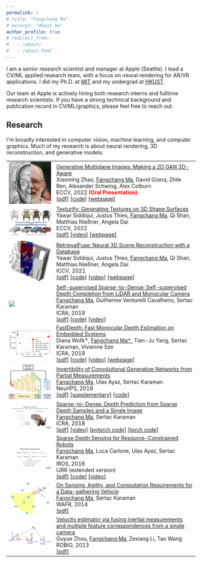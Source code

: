 ```yaml
---
permalink: /
# title: "Fangchang Ma"
# excerpt: "About me"
author_profile: true
# redirect_from: 
#   - /about/
#   - /about.html
---
```




<!-- <h3>About Me</h3> -->
I am a senior research scientist and manager at Apple (Seattle). I lead a CV/ML applied research team, with a focus on neural rendering for AR/VR applications. I did my Ph.D. at <a href="https://www.mit.edu">MIT</a> and my undergrad at <a href="https://hkust.edu.hk/">HKUST</a>.

Our team at Apple is actively hiring both research interns and fulltime research scientists. If you have a strong technical background and publication record in CV/ML/graphics, please feel free to reach out. 

<h2>Research</h2>
I'm broadly interested in computer vision, machine learning, and computer graphics. Much of my research is about neural rendering, 3D reconstruction, and generative models.

<table style="border-collapse: collapse; border: none;">
  <tr style="border: none;">
    <td style="align-items:center; width: 25%; border: none;">
      <img src="images/2022-eccv-gmpi.png" style=" vertical-align:middle"/>
    </td>
    <td style="align-items:center; border: none;">
      <a href="https://xiaoming-zhao.github.io/projects/gmpi/">Generative Multiplane Images: Making a 2D GAN 3D-Aware</a>
      <br>Xiaoming Zhao, ‪<u>Fangchang Ma</u>, David Güera, Zhile Ren, Alexander Schwing, Alex Colburn
      <br> ECCV, 2022 <font color="red"><strong>(Oral Presentation)</strong></font>
      <br> 
      <a href="https://arxiv.org/abs/2207.10642">[pdf]</a>
      <a href="https://github.com/apple/ml-gmpi">[code]</a>
      <!-- <a href="https://youtu.be/M5OU_fiD3Jk">[video]</a> -->
      <a href="https://xiaoming-zhao.github.io/projects/gmpi/">[webpage]</a>
    </td>
  </tr>

  <tr style="border: none;">
    <td style="align-items:center; width: 25%; border: none;">
      <img src="images/2022-eccv-texturify.png" style=" vertical-align:middle"/>
    </td>
    <td style="align-items:center; border: none;">
      <a href="https://nihalsid.github.io/texturify/">Texturify: Generating Textures on 3D Shape Surfaces</a>
      <br>Yawar Siddiqui, Justus Thies, ‪<u>Fangchang Ma</u>, ‪Qi Shan, Matthias Nießner, Angela Dai
      <br> ECCV, 2022
      <br>
      <a href="https://arxiv.org/abs/2204.02411">[pdf]</a>
      <!-- <a href="https://github.com/fangchangma/self-supervised-depth-completion">[code]</a> -->
      <a href="https://youtu.be/M5OU_fiD3Jk">[video]</a>
      <a href="https://nihalsid.github.io/texturify/">[webpage]</a>
    </td>
  </tr>

  <tr style="border: none;">
    <td style="align-items:center; width: 25%; border: none;">
      <img src="images/2021-iccv-retrievalfuse.jpg" style=" vertical-align:middle"/>
    </td>
    <td style="align-items:center; border: none;">
      <a href="https://nihalsid.github.io/retrieval-fuse/">RetrievalFuse: Neural 3D Scene Reconstruction with a Database</a>
      <br>Yawar Siddiqui, Justus Thies, ‪<u>Fangchang Ma</u>, ‪Qi Shan, Matthias Nießner, Angela Dai
      <br> ICCV, 2021
      <br>
      <a href="https://arxiv.org/abs/2104.00024">[pdf]</a>
      <a href="https://github.com/nihalsid/retrieval-fuse">[code]</a>
      <a href="https://youtu.be/HbsUU0YODqE">[video]</a>
      <a href="https://nihalsid.github.io/retrieval-fuse/">[webpage]</a>
    </td>
  </tr>

  <tr style="border: none;">
    <td style="align-items:center; width: 25%; border: none;">
      <img src="images/2019-icra-self-supervised.gif" style=" vertical-align:middle"/>
    </td>
    <td style="align-items:center; border: none;">
      <a href="https://arxiv.org/pdf/1807.00275.pdf">Self-supervised Sparse-to-Dense: Self-supervised Depth Completion from LiDAR and Monocular Camera</a>
      <br><u>Fangchang Ma</u>, Guilherme Venturelli Cavalheiro, Sertac Karaman
      <br> ICRA, 2019
      <br>
      <a href="https://arxiv.org/pdf/1807.00275.pdf">[pdf]</a>
      <a href="https://github.com/fangchangma/self-supervised-depth-completion">[code]</a>
      <a href="https://youtu.be/bGXfvF261pc">[video]</a>
    </td>
  </tr>

  <tr style="border: none;">
    <td style="align-items:center; width: 25%; border: none;">
      <img src="images/2019-icra-fastdepth.png" style=" vertical-align:middle"/>
    </td>
    <td style="align-items:center; border: none;">
      <a href="http://fastdepth.mit.edu/">FastDepth: Fast Monocular Depth Estimation on Embedded Systems</a>
      <br>Diana Wofk*, <u>Fangchang Ma*</u>, Tien-Ju Yang, Sertac Karaman, Vivienne Sze
      <br> ICRA, 2019
      <br>
      <a href="http://fastdepth.mit.edu/2019_icra_fastdepth.pdf">[pdf]</a>
      <a href="https://github.com/dwofk/fast-depth">[code]</a>
      <a href="https://youtu.be/gRqrYJWyXyI">[video]</a>
      <a href="http://fastdepth.mit.edu/">[webpage]</a>
    </td>
  </tr>  

  <tr style="border: none;">
    <td style="align-items:center; width: 25%; border: none;">
      <img src="images/2018-neurips-invertibility.png" style=" vertical-align:middle"/>
    </td>
    <td style="align-items:center; border: none;">
      <a href="https://papers.nips.cc/paper/8171-invertibility-of-convolutional-generative-networks-from-partial-measurements.pdf">Invertibility of Convolutional Generative Networks from Partial Measurements</a>
      <br><u>Fangchang Ma</u>, Ulas Ayaz, Sertac Karaman
      <br> NeurIPS, 2018
      <br>
      <a href="https://papers.nips.cc/paper/8171-invertibility-of-convolutional-generative-networks-from-partial-measurements.pdf">[pdf]</a>
      <a href="https://papers.nips.cc/paper/8171-invertibility-of-convolutional-generative-networks-from-partial-measurements-supplemental.zip">[supplementary]</a>
      <a href="https://github.com/fangchangma/invert-generative-networks">[code]</a>
    </td>
  </tr>  

  <tr style="border: none;">
    <td style="align-items:center; width: 25%; border: none;">
      <img src="images/2018-icra-sparse-to-dense.gif" style=" vertical-align:middle"/>
    </td>
    <td style="align-items:center; border: none;">
      <a href="https://arxiv.org/pdf/1709.07492.pdf">Sparse-to-Dense: Depth Prediction from Sparse Depth Samples and a Single Image</a>
      <br><u>Fangchang Ma</u>, Sertac Karaman
      <br> ICRA, 2018
      <br>
      <a href="https://arxiv.org/pdf/1709.07492.pdf">[pdf]</a>
      <a href="https://youtu.be/vNIIT_M7x7Y">[video]</a>
      <a href="https://github.com/fangchangma/sparse-to-dense.pytorch">[pytorch code]</a>
      <a href="https://github.com/fangchangma/sparse-to-dense">[torch code]</a>
    </td>
  </tr>  

  <tr style="border: none;">
    <td style="align-items:center; width: 25%; border: none;">
      <img src="images/2016-iros-sparse-depth-sensing.gif" style=" vertical-align:middle"/>
    </td>
    <td style="align-items:center; border: none;">
      <a href="https://arxiv.org/pdf/1703.01398.pdf">Sparse Depth Sensing for Resource-Constrained Robots</a>
      <br><u>Fangchang Ma</u>, Luca Carlone, Ulas Ayaz, Sertac Karaman
      <br> IROS, 2016
      <br> IJRR (extended version)
      <br>
      <a href="https://arxiv.org/pdf/1703.01398.pdf">[pdf]</a>
      <a href="https://github.com/sparse-depth-sensing/sparse-depth-sensing">[code]</a>
      <a href="https://youtu.be/vE56akCGeJQ">[video]</a>
    </td>
  </tr>  

  <tr style="border: none;">
    <td style="align-items:center; width: 25%; border: none;">
      <img src="images/2014-wafr.png" style=" vertical-align:middle"/>
    </td>
    <td style="align-items:center; border: none;">
      <a href="https://arxiv.org/pdf/1704.02075.pdf">On Sensing, Agility, and Computation Requirements for a Data-gathering Vehicle</a>
      <br><u>Fangchang Ma</u>, Sertac Karaman
      <br> WAFR, 2014
      <br>
      <a href="https://arxiv.org/pdf/1704.02075.pdf">[pdf]</a>
    </td>
  </tr>  

  <tr style="border: none;">
    <td style="align-items:center; width: 25%; border: none;">
      <img src="images/2013-robio.jpg" style=" vertical-align:middle"/>
    </td>
    <td style="align-items:center; border: none;">
      <a href="https://www.researchgate.net/profile/Fangchang_Ma/publication/271548386_Velocity_estimator_via_fusing_inertial_measurements_and_multiple_feature_correspondences_from_a_single_camera/links/58be525ba6fdcc2d14eb5afd/Velocity-estimator-via-fusing-inertial-measurements-and-multiple-feature-correspondences-from-a-single-camera.pdf">Velocity estimator via fusing inertial measurements and multiple feature correspondences from a single camera</a>
      <br>Guyue Zhou, <u>Fangchang Ma</u>, Zexiang Li, Tao Wang
      <br> ROBIO, 2013
      <br>
      <a href="https://www.researchgate.net/profile/Fangchang_Ma/publication/271548386_Velocity_estimator_via_fusing_inertial_measurements_and_multiple_feature_correspondences_from_a_single_camera/links/58be525ba6fdcc2d14eb5afd/Velocity-estimator-via-fusing-inertial-measurements-and-multiple-feature-correspondences-from-a-single-camera.pdf">[pdf]</a>
    </td>
  </tr>  

</table>
